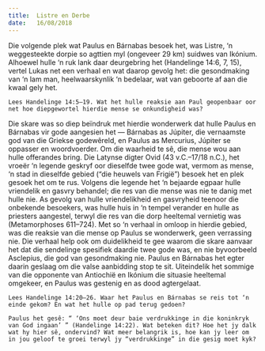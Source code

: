 ```yaml
---
title:  Listre en Derbe
date:   16/08/2018
---
```


Die volgende plek wat Paulus en Bárnabas besoek het, was Listre, ‘n weggesteekte dorpie so agttien myl (ongeveer 29 km) suidwes van Ikónium. Alhoewel hulle ‘n ruk lank daar deurgebring het (Handelinge 14:6, 7, 15), vertel Lukas net een verhaal en wat daarop gevolg het: die gesondmaking van ‘n lam man, heelwaarskynlik ‘n bedelaar, wat van geboorte af aan die kwaal gely het.

`Lees Handelinge 14:5–19. Wat het hulle reaksie aan Paul geopenbaar oor net hoe diepgewortel hierdie mense se onkundigheid was?`

Die skare was so diep beïndruk met hierdie wonderwerk dat hulle Paulus en Bárnabas vir gode aangesien het — Bárnabas as Júpiter, die vernaamste god van die Griekse godewêreld, en Paulus as Mercurius, Júpiter se oppasser en woordvoerder. Om die waarheid te sê, die mense wou aan hulle offerandes bring. Die Latynse digter Ovid (43 v.C.–17/18 n.C.), het vroeër ‘n legende geskryf oor dieselfde twee gode wat, vermom as mense, ‘n stad in dieselfde gebied (“die heuwels van Frigië”) besoek het en plek gesoek het om te rus. Volgens die legende het ‘n bejaarde egpaar hulle vriendelik en gasvry behandel; die res van die mense was nie te danig met hulle nie. As gevolg van hulle vriendelikheid en gasvryheid teenoor die onbekende besoekers, was hulle huis in ‘n tempel verander en hulle as priesters aangestel, terwyl die res van die dorp heeltemal vernietig was (Metamorphoses 611–724). Met so ‘n verhaal in omloop in hierdie gebied, was die reaksie van die mense op Paulus se wonderwerk, geen verrassing nie. Die verhaal help ook om duidelikheid te gee waarom die skare aanvaar het dat die sendelinge spesifiek daardie twee gode was, en nie byvoorbeeld Asclepius, die god van gesondmaking nie. Paulus en Bárnabas het egter daarin geslaag om die valse aanbidding stop te sit. Uiteindelik het sommige van die opponente van Antiochië en Ikónium die situasie heeltemal omgekeer, en Paulus was gestenig en as dood agtergelaat.

`Lees Handelinge 14:20–26. Waar het Paulus en Bárnabas se reis tot ‘n einde gekom? En wat het hulle op pad terug gedoen?`

`Paulus het gesê: “ ‘Ons moet deur baie verdrukkinge in die koninkryk van God ingaan’ ” (Handelinge 14:22). Wat beteken dit? Hoe het jy dalk wat hy hier sê, ondervind? Wat meer belangrik is, hoe kan jy leer om in jou geloof te groei terwyl jy “verdrukkinge” in die gesig moet kyk?`